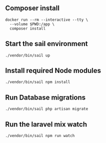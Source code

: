 ## Composer install

```shell
docker run --rm --interactive --tty \
  --volume $PWD:/app \
  composer install
```

## Start the sail environment

```shell
./vendor/bin/sail up 
```

## Install required Node modules

```shell
./vendor/bin/sail npm install 
```

## Run Database migrations

```shell
./vendor/bin/sail php artisan migrate
```

## Run the laravel mix watch

```shell
./vendor/bin/sail npm run watch
```